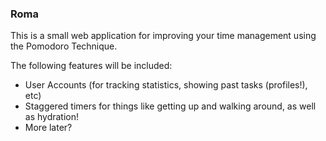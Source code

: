 ### Roma ###

This is a small web application for improving your time management using the Pomodoro Technique.

The following features will be included:
* User Accounts (for tracking statistics, showing past tasks (profiles!), etc)
* Staggered timers for things like getting up and walking around, as well as hydration!
* More later?